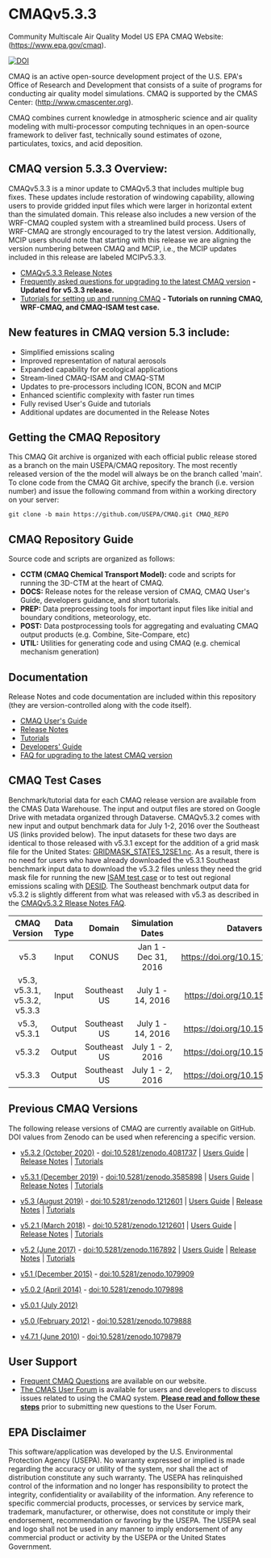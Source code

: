 CMAQv5.3.3
==========

Community Multiscale Air Quality Model US EPA CMAQ Website: (https://www.epa.gov/cmaq).

[![DOI](https://zenodo.org/badge/DOI/10.5281/zenodo.5213949.svg)](https://doi.org/10.5281/zenodo.5213949)

CMAQ is an active open-source development project of the U.S. EPA's Office of Research and Development that consists of a suite of programs for conducting air quality model simulations.
CMAQ is supported by the CMAS Center: (http://www.cmascenter.org).

CMAQ combines current knowledge in atmospheric science and air quality modeling with multi-processor
computing techniques in an open-source framework to deliver fast, technically sound estimates of ozone,
particulates, toxics, and acid deposition.


## CMAQ version 5.3.3 Overview:
CMAQv5.3.3 is a minor update to CMAQv5.3 that includes multiple bug fixes. These updates include restoration of windowing capability, allowing users to provide gridded input files which were larger in horizontal extent than the simulated domain. This release also includes a new version of the WRF-CMAQ coupled system with a streamlined build process. Users of WRF-CMAQ are strongly encouraged to try the latest version.  Additionally, MCIP users should note that starting with this release we are aligning the version numbering between CMAQ and MCIP, i.e., the MCIP updates included in this release are labeled MCIPv5.3.3. 
* [CMAQv5.3.3 Release Notes](DOCS/Release_Notes/README.md)   
* [Frequently asked questions for upgrading to the latest CMAQ version](DOCS/Release_Notes/CMAQ_FAQ.md) **- Updated for v5.3.3 release.** 
* [Tutorials for setting up and running CMAQ](DOCS/Users_Guide/Tutorials/README.md) **- Tutorials on running CMAQ, WRF-CMAQ, and CMAQ-ISAM test case.**

## New features in CMAQ version 5.3 include:
* Simplified emissions scaling
* Improved representation of natural aerosols 
* Expanded capability for ecological applications 
* Stream-lined CMAQ-ISAM and CMAQ-STM
* Updates to pre-processors including ICON, BCON and MCIP
* Enhanced scientific complexity with faster run times
* Fully revised User's Guide and tutorials
* Additional updates are documented in the Release Notes

## Getting the CMAQ Repository
This CMAQ Git archive is organized with each official public release stored as a branch on the main USEPA/CMAQ repository. The most recently released version of the the model will always be on the branch called 'main'. To clone code from the CMAQ Git archive, specify the branch (i.e. version number) and issue the following command from within
a working directory on your server:

```
git clone -b main https://github.com/USEPA/CMAQ.git CMAQ_REPO

```


## CMAQ Repository Guide
Source code and scripts are organized as follows:
* **CCTM (CMAQ Chemical Transport Model):** code and scripts for running the 3D-CTM at the heart of CMAQ.
* **DOCS:** Release notes for the release version of CMAQ, CMAQ User's Guide, developers guidance, and short tutorials.
* **PREP:** Data preprocessing tools for important input files like initial and boundary conditions, meteorology, etc.
* **POST:** Data postprocessing tools for aggregating and evaluating CMAQ output products (e.g. Combine, Site-Compare, etc)
* **UTIL:** Utilities for generating code and using CMAQ (e.g. chemical mechanism generation)

## Documentation
Release Notes and code documentation are included within this repository (they are version-controlled along with the code itself).  

* [CMAQ User's Guide](DOCS/Users_Guide/README.md)   
* [Release Notes](DOCS/Release_Notes/README.md)   
* [Tutorials](DOCS/Users_Guide/Tutorials/README.md)   
* [Developers' Guide](DOCS/Developers_Guide/CMAQ_Dev_Guide.md)   
* [FAQ for upgrading to the latest CMAQ version](DOCS/Release_Notes/CMAQ_FAQ.md) 

## CMAQ Test Cases
Benchmark/tutorial data for each CMAQ release version are available from the CMAS Data Warehouse.  The input and output files are stored on Google Drive with metadata organized through Dataverse.  CMAQv5.3.2 comes with new input and output benchmark data for July 1-2, 2016 over the Southeast US (links provided below). The input datasets for these two days are identical to those released with v5.3.1 except for the addition of a grid mask file for the United States: [GRIDMASK_STATES_12SE1.nc](https://drive.google.com/file/d/16JJ4d6ChBJsvMc_ErqwDBrFfGh2MnVYR/view?usp=sharing). As a result, there is no need for users who have already downloaded the v5.3.1 Southeast benchmark input data to download the v5.3.2 files unless they need the grid mask file for running the new [ISAM test case](DOCS/Users_Guide/Tutorials/CMAQ_UG_tutorial_ISAM.md) or to test out regional emissions scaling with [DESID](DOCS/Users_Guide/Tutorials/CMAQ_UG_tutorial_emissions.md). The Southeast benchmark output data for v5.3.2 is slightly different from what was released with v5.3 as described in the [CMAQv5.3.2 Rlease Notes FAQ](DOCS/Release_Notes/CMAQ_FAQ.md).

|**CMAQ Version**|**Data Type**|**Domain**|**Simulation Dates**|**Dataverse DOI**| 
|:----:|:----:|:--------------:|:----:|:--------:|
|v5.3|Input| CONUS | Jan 1 - Dec 31, 2016 | https://doi.org/10.15139/S3/MHNUNE |
|v5.3, v5.3.1, v5.3.2, v5.3.3|Input| Southeast US| July 1 - 14, 2016| https://doi.org/10.15139/S3/IQVABD |
|v5.3, v5.3.1|Output| Southeast US| July 1 - 14, 2016|https://doi.org/10.15139/S3/PDE4SS |
|v5.3.2|Output| Southeast US| July 1 - 2, 2016|https://doi.org/10.15139/S3/PDE4SS |
|v5.3.3|Output| Southeast US| July 1 - 2, 2016|https://doi.org/10.15139/S3/PDE4SS |

## Previous CMAQ Versions
The following release versions of CMAQ are currently available on GitHub.  DOI values from Zenodo can be used when referencing a specific version.
* [v5.3.2 (October 2020)](https://github.com/USEPA/CMAQ/tree/5.3.2) - [doi:10.5281/zenodo.4081737](https://doi.org/10.5281/zenodo.4081737) | [Users Guide](https://github.com/USEPA/CMAQ/blob/5.3.2/DOCS/Users_Guide/README.md) | [Release Notes](https://github.com/USEPA/CMAQ/blob/5.3.1/DOCS/Release_Notes/README.md) | [Tutorials](https://github.com/USEPA/CMAQ/blob/5.3.1/DOCS/Users_Guide/Tutorials/README.md) 
* [v5.3.1 (December 2019)](https://github.com/USEPA/CMAQ/tree/5.3.1) - [doi:10.5281/zenodo.3585898](https://doi.org/10.5281/zenodo.3585898) | [Users Guide](https://github.com/USEPA/CMAQ/blob/5.3.1/DOCS/Users_Guide/README.md) | [Release Notes](https://github.com/USEPA/CMAQ/blob/5.3.1/DOCS/Release_Notes/README.md) | [Tutorials](https://github.com/USEPA/CMAQ/blob/5.3.1/DOCS/Users_Guide/Tutorials/README.md) 
* [v5.3 (August 2019)](https://github.com/USEPA/CMAQ/tree/5.3) - [doi:10.5281/zenodo.1212601](https://doi.org/10.5281/zenodo.3379043) | [Users Guide](https://github.com/USEPA/CMAQ/blob/5.3/DOCS/Users_Guide/README.md) | [Release Notes](https://github.com/USEPA/CMAQ/blob/5.3/DOCS/Release_Notes/README.md) | [Tutorials](https://github.com/USEPA/CMAQ/blob/5.3/DOCS/Users_Guide/Tutorials/README.md) 
* [v5.2.1 (March 2018)](https://github.com/USEPA/CMAQ/tree/5.2.1) - [doi:10.5281/zenodo.1212601](https://zenodo.org/record/1212601) | [Users Guide](https://github.com/USEPA/CMAQ/blob/5.2.1/DOCS/User_Manual/README.md) | [Release Notes](https://github.com/USEPA/CMAQ/blob/5.2.1/CCTM/docs/Release_Notes/README.md) | [Tutorials](https://github.com/USEPA/CMAQ/tree/5.2.1/DOCS/Tutorials)  

* [v5.2 (June 2017)](https://github.com/USEPA/CMAQ/tree/5.2) - [doi:10.5281/zenodo.1167892](https://zenodo.org/record/1167892) | [Users Guide](https://github.com/USEPA/CMAQ/blob/5.2/DOCS/User_Manual/README.md)  | [Release Notes](https://github.com/USEPA/CMAQ/blob/5.2/CCTM/docs/Release_Notes/README.md) | [Tutorials](https://github.com/USEPA/CMAQ/blob/5.2/DOCS/Tutorials/README.md)
* [v5.1   (December 2015)](https://github.com/USEPA/CMAQ/tree/5.1) - [doi:10.5281/zenodo.1079909](https://zenodo.org/record/1079909)
* [v5.0.2 (April 2014)](https://github.com/USEPA/CMAQ/tree/5.0.2) - [doi:10.5281/zenodo.1079898](https://zenodo.org/record/1079898)

* [v5.0.1 (July 2012)](https://github.com/USEPA/CMAQ/tree/5.0.1)
* [v5.0   (February 2012)](https://github.com/USEPA/CMAQ/tree/5.0) - [doi:10.5281/zenodo.1079888](https://zenodo.org/record/1079888)
* [v4.7.1 (June 2010)](https://github.com/USEPA/CMAQ/tree/4.7.1) - [doi:10.5281/zenodo.1079879](https://zenodo.org/record/1079879)
 
## User Support
* [Frequent CMAQ Questions](https://www.epa.gov/cmaq/frequent-cmaq-questions) are available on our website. 
* [The CMAS User Forum](https://forum.cmascenter.org/) is available for users and developers to discuss issues related to using the CMAQ system.
 [**Please read and follow these steps**](https://forum.cmascenter.org/t/please-read-before-posting/1321) prior to submitting new questions to the User Forum.

## EPA Disclaimer
This software/application was developed by the U.S. Environmental Protection Agency (USEPA). No warranty expressed or implied is made regarding the accuracy or utility of the system, nor shall the act of distribution constitute any such warranty. The USEPA has relinquished control of the information and no longer has responsibility to protect the integrity, confidentiality or availability of the information. Any reference to specific commercial products, processes, or services by service mark, trademark, manufacturer, or otherwise, does not constitute or imply their endorsement, recommendation or favoring by the USEPA. The USEPA seal and logo shall not be used in any manner to imply endorsement of any commercial product or activity by the USEPA or the United States Government. 
[<img src="https://licensebuttons.net/p/mark/1.0/88x31.png" width="50" height="15">](https://creativecommons.org/publicdomain/zero/1.0/)
